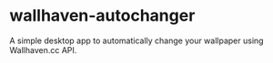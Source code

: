 # wallhaven-autochanger
A simple desktop app to automatically change your wallpaper using Wallhaven.cc API.
